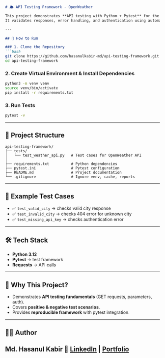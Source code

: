 ````markdown
# 🌦️ API Testing Framework - OpenWeather

This project demonstrates **API testing with Python + Pytest** for the [OpenWeather API](https://openweathermap.org/api).  
It validates responses, error handling, and authentication using automated test cases.  

---

## 🚀 How to Run

### 1. Clone the Repository
```bash
git clone https://github.com/hasanulkabir-md/api-testing-framework.git
cd api-testing-framework
````

### 2. Create Virtual Environment & Install Dependencies

```bash
python3 -m venv venv
source venv/bin/activate
pip install -r requirements.txt
```

### 3. Run Tests

```bash
pytest -v
```

---

## 📂 Project Structure

```
api-testing-framework/
├── tests/
│   └── test_weather_api.py   # Test cases for OpenWeather API
│
├── requirements.txt          # Python dependencies
├── pytest.ini                # Pytest configuration
├── README.md                 # Project documentation
└── .gitignore                # Ignore venv, cache, reports
```

---

## 🧪 Example Test Cases

* ✅ `test_valid_city` → checks valid city response
* ✅ `test_invalid_city` → checks 404 error for unknown city
* ✅ `test_missing_api_key` → checks authentication error

---

## 🛠 Tech Stack

* **Python 3.12**
* **Pytest** → test framework
* **Requests** → API calls

---

## 🎯 Why This Project?

* Demonstrates **API testing fundamentals** (GET requests, parameters, auth).
* Covers **positive & negative test scenarios**.
* Provides **reproducible framework** with pytest integration.

---

## 👨‍💻 Author
Md. Hasanul Kabir
🔗 [LinkedIn](https://linkedin.com/in/hasanulkabir_md) | [Portfolio](https://your-portfolio.com)
---



